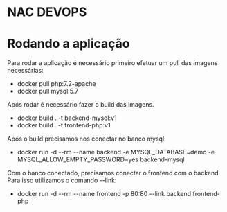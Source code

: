 # NAC DEVOPS

# Rodando a aplicação

Para rodar a aplicação é necessário primeiro efetuar um pull das imagens necessárias:

- docker pull php:7.2-apache  
- docker pull mysql:5.7

Após rodar é necessário fazer o build das imagens.

- docker build . -t backend-mysql:v1  
- docker build . -t frontend-php:v1


Após o build precisamos nos conectar no banco mysql:

- docker run -d --rm --name backend -e MYSQL_DATABASE=demo -e MYSQL_ALLOW_EMPTY_PASSWORD=yes backend-mysql

Com o banco conectado, precisamos conectar o frontend com o backend. Para isso utilizamos o comando --link:

- docker run -d --rm --name frontend -p 80:80 --link backend frontend-php
